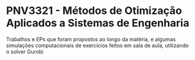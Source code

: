 # PNV3321 - Métodos de Otimização Aplicados a Sistemas de Engenharia


Trabalhos e EPs que foram propostos ao longo da matéria, e algumas simulações computacionais de exercícios feitos em sala de aula, utilizando o solver Gurobi
